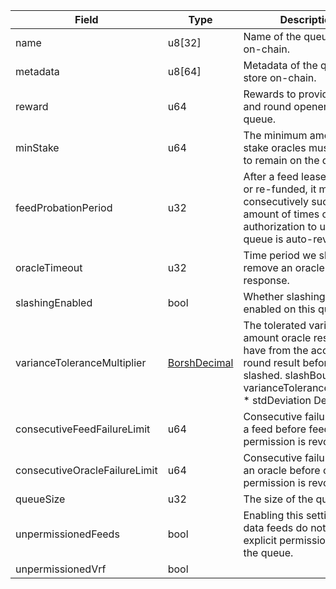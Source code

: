 

| Field | Type | Description |
|--|--|--|
| name |  u8[32] | Name of the queue to store on-chain. |
| metadata |  u8[64] | Metadata of the queue to store on-chain. |
| reward |  u64 | Rewards to provide oracles and round openers on this queue. |
| minStake |  u64 | The minimum amount of stake oracles must present to remain on the queue. |
| feedProbationPeriod |  u32 | After a feed lease is funded or re-funded, it must consecutively succeed N amount of times or its authorization to use the queue is auto-revoked. |
| oracleTimeout |  u32 | Time period we should remove an oracle after if no response. |
| slashingEnabled |  bool | Whether slashing is enabled on this queue. |
| varianceToleranceMultiplier |  [BorshDecimal](/api/idl/types/BorshDecimal) | The tolerated variance amount oracle results can have from the accepted round result before being slashed. slashBound = varianceToleranceMultiplier * stdDeviation Default: 2 |
| consecutiveFeedFailureLimit |  u64 | Consecutive failure limit for a feed before feed permission is revoked. |
| consecutiveOracleFailureLimit |  u64 | Consecutive failure limit for an oracle before oracle permission is revoked. |
| queueSize |  u32 | The size of the queue. |
| unpermissionedFeeds |  bool | Enabling this setting means data feeds do not need explicit permission to join the queue. |
| unpermissionedVrf |  bool |  |
